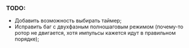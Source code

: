 ### TODO:
 - Добавить возможность выбирать таймер;
 - Исправить баг с двухфазным полношаговым режимом (почему-то ротор не двигается, хотя импульсы кажется идут в правильном порядке);
